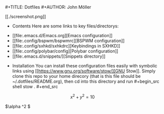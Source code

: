 #+TITLE: Dotfiles
#+AUTHOR: John Möller

[[./screenshot.png]]

* Contents
Here are some links to key files/directorys:
- [[file:.emacs.d/Emacs.org][Emacs configuration]]
- [[file:.config/bspwm/bspwmrc][BSPWM configuration]]
- [[file:.config/sxhkd/sxhkdrc][Keybindings in SXHKD]]
- [[file:.config/polybar/config][Polybar configuration]]
- [[file:.emacs.d/snippets/][Snippets directory]]

* Installation
You can install these configuration files easily with symbolic links using [[https://www.gnu.org/software/stow/][GNU Stow]].
Simply clone this repo to your home direcory (that is this file should be ~/.dotfiles/README.org), then cd into this directory and run
#+begin_src shell
stow .
#+end_src


$$
x^2 + y^2 = 10
$$


$\alpha ^2 $ 
